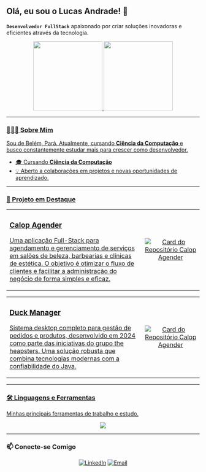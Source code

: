 

## Olá, eu sou o Lucas Andrade! 👋

**`Desenvolvedor FullStack`** apaixonado por criar soluções inovadoras e eficientes através da tecnologia.

<div align="center">
  <a href="https://github.com/lucasonline0">
  <img height="180em" src="https://github-readme-stats.vercel.app/api?username=lucasonline0&show_icons=true&theme=tokyonight&include_all_commits=true&count_private=true"/>
  <img height="180em" src="https://github-readme-stats.vercel.app/api/top-langs/?username=lucasonline0&layout=compact&langs_count=7&theme=tokyonight"/>
</div>

---

### 👨🏻‍💻 Sobre Mim

Sou de Belém, Pará. Atualmente, cursando **Ciência da Computação** e busco constantemente estudar mais para crescer como desenvolvedor. 

- 🎓 Cursando **Ciência da Computação**
- 💡 Aberto a colaborações em projetos e novas oportunidades de aprendizado.

---

### 🚀 Projeto em Destaque

<table width="100%">
  <tr>
    <td width="70%">
      <h3>Calop Agender</h3>
      <p>
        Uma aplicação Full-Stack para agendamento e gerenciamento de serviços em salões de beleza, barbearias e clínicas de estética. O objetivo é otimizar o fluxo de clientes e facilitar a administração do negócio de forma simples e eficaz.
      </p>
    </td>
    <td align="center">
      <a href="https://github.com/theheapsters/calop-agender">
        <img src="https://github-readme-stats.vercel.app/api/pin/?username=theheapsters&repo=calop-agender&theme=tokyonight" alt="Card do Repositório Calop Agender">
      </a>
    </td>
  </tr>
</table>

<table width="100%">
  <tr>
    <td width="70%">
      <h3>Duck Manager</h3>
      <p>
        Sistema desktop completo para gestão de pedidos e produtos, desenvolvido em 2024 como parte das iniciativas do grupo the heapsters. Uma solução robusta que combina tecnologias modernas com a confiabilidade do Java.
      </p>
    </td>
    <td align="center">
      <a href="https://github.com/theheapsters/duck-manager">
        <img src="https://github-readme-stats.vercel.app/api/pin/?username=theheapsters&repo=calop-agender&theme=tokyonight" alt="Card do Repositório Calop Agender">
      </a>
    </td>
  </tr>
</table>

---

### 🛠️ Linguagens e Ferramentas

Minhas principais ferramentas de trabalho e estudo.

<p align="center">
  <a href="https://skillicons.dev">
    <img src="https://skillicons.dev/icons?i=react,ts,js,html,css,php,laravel,python,java,c,powershell,git,figma,docker&perline=7" />
  </a>
</p>

---

### 📫 Conecte-se Comigo

<p align="center">
  <a href="https://www.linkedin.com/in/lucasblackstar/" target="_blank"><img src="https://img.shields.io/badge/LinkedIn-0077B5?style=for-the-badge&logo=linkedin&logoColor=white" alt="LinkedIn"></a>
  <a href="mailto:jlmadureira90@gmail.com"><img src="https://img.shields.io/badge/Email-D14836?style=for-the-badge&logo=gmail&logoColor=white" alt="Email"></a>
</p>
